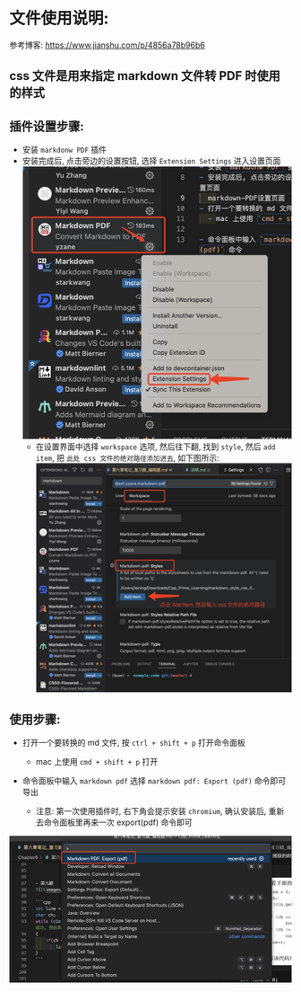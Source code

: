 # 文件使用说明:
参考博客: https://www.jianshu.com/p/4856a78b96b6

## css 文件是用来指定 markdown 文件转 PDF 时使用的样式

## 插件设置步骤:
- 安装 `markdonw PDF` 插件
- 安装完成后, 点击旁边的设置按钮, 选择 `Extension Settings` 进入设置页面
  ![](images/markdown-PDF设置页面.png)
  - 在设置界面中选择 `workspace` 选项, 然后往下翻, 找到 `style`, 然后 `add item`, 把 `此处 css 文件的绝对路径添加进去`, 如下图所示:
  ![](images/markdown-pdf添加css文件路径.png)


## 使用步骤:
- 打开一个要转换的 md 文件, 按 `ctrl + shift + p` 打开命令面板
  - mac 上使用 `cmd + shift + p` 打开

- 命令面板中输入 `markdown pdf` 选择 `markdown pdf: Export (pdf)` 命令即可导出
  - 注意: 第一次使用插件时, 右下角会提示安装 `chromium`, 确认安装后, 重新去命令面板里再来一次 export(pdf) 命令即可
  
![](images/markdown转PDF指令.png)